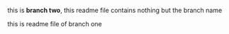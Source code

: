 
this is **branch two**, this readme file contains nothing but the branch name

this is readme file of branch one